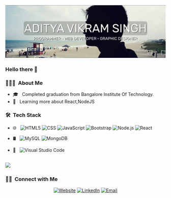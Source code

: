 
<img src="https://raw.githubusercontent.com/AVS1508/AVS1508/master/assets/Aditya%20Vikram%20Singh%20Banner.png">

### Hello there 👋

<h3> 👨🏻‍💻 &nbsp;About Me </h3>

- 🎓 &nbsp; Completed graduation from Bangalore Institute Of Technology.
- 🌱 &nbsp; Learning more about React,NodeJS

<h3> 🛠 &nbsp;Tech Stack</h3>

- 🌐 &nbsp;
  ![HTML5](https://img.shields.io/badge/-HTML5-333333?style=flat&logo=HTML5)
  ![CSS](https://img.shields.io/badge/-CSS-333333?style=flat&logo=CSS3&logoColor=1572B6)
  ![JavaScript](https://img.shields.io/badge/-JavaScript-333333?style=flat&logo=javascript)
  ![Bootstrap](https://img.shields.io/badge/-Bootstrap-333333?style=flat&logo=bootstrap&logoColor=563D7C)
  ![Node.js](https://img.shields.io/badge/-Node.js-333333?style=flat&logo=node.js)
  ![React](https://img.shields.io/badge/-React-333333?style=flat&logo=react)
- 🛢 &nbsp;
  ![MySQL](https://img.shields.io/badge/-MySQL-333333?style=flat&logo=mysql)
  ![MongoDB](https://img.shields.io/badge/-MongoDB-333333?style=flat&logo=mongodb)

- 🔧 &nbsp;
  ![Visual Studio Code](https://img.shields.io/badge/-Visual%20Studio%20Code-333333?style=flat&logo=visual-studio-code&logoColor=007ACC)
<br/>

<a href="https://github.com/DharaniVelkur">
  <img height="180em" src="https://github-readme-stats.vercel.app/api/top-langs/?username=DharaniVelkur&theme=buefy&layout=compact" />
</a>

<br/>

<h3> 🤝🏻 &nbsp;Connect with Me </h3>

<p align="center">
<a href="https://my-portfolio-alpha-gold.vercel.app/"><img alt="Website" src="https://img.shields.io/badge/Website-www.dharanivelkur.com-blue?style=flat-square&logo=google-chrome"></a>
<a href="www.linkedin.com/in/velkur-dharani-95a166284"><img alt="LinkedIn" src="https://img.shields.io/badge/LinkedIn-Velkur%20Dharani-blue?style=flat-square&logo=linkedin"></a>
<a href="mailto:dharanivelkur@gmail.com"><img alt="Email" src="https://img.shields.io/badge/Email-dharanivelkur@gmail.com-blue?style=flat-square&logo=gmail"></a>
</p>

